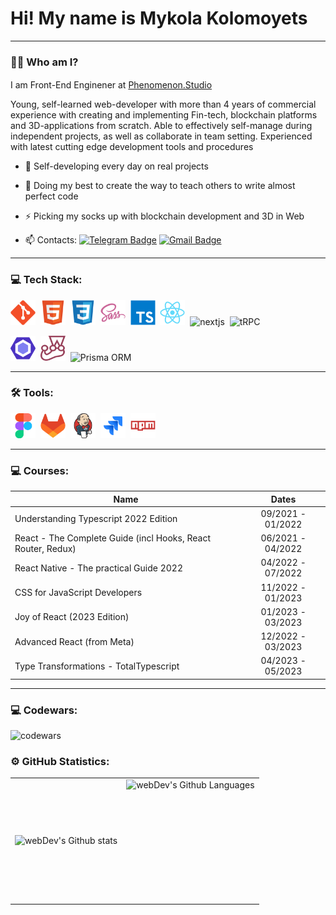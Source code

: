 
# Hi! My name is Mykola Kolomoyets

---

### :man_technologist: Who am I?
I am Front-End Enginener at [Phenomenon.Studio](https://phenomenonstudio.com/) <img width="16" height="16" src="https://img.shgstatic.com/clutchco-static/image/scale/50x50/s3fs-public/logos/145da1ba38006f93b43347f748f3cb54.svg" />

Young, self-learned web-developer with more than 4 years of commercial experience with creating and implementing Fin-tech, blockchain platforms and 3D-applications from scratch. Able to effectively self-manage during independent projects, as well as collaborate in  team setting. 
Experienced with latest cutting edge development tools and procedures

- :telescope: Self-developing every day on real projects

- :seedling: Doing my best to create the way to teach others to write almost perfect code

- :zap: Picking my socks up with blockchain development and 3D in Web

- :mailbox: Contacts: [![Telegram Badge](https://img.shields.io/badge/-m_kolomoyets-blue?style=flat&logo=Telegram&logoColor=white)](https://t.me/m_kolomoyets) [![Gmail Badge](https://img.shields.io/badge/-Gmail-red?style=flat&logo=Gmail&logoColor=white)](mailto:mykola.kolomoiets@gmail.com)

---

### 💻 Tech Stack:

<div>
  <img src="https://github.com/devicons/devicon/blob/master/icons/git/git-original.svg" title="git" alt="git" width="40" height="40"/>&nbsp;
  <img src="https://github.com/devicons/devicon/blob/master/icons/html5/html5-original.svg" title="html5" alt="html5" width="40" height="40"/>&nbsp;
  <img src="https://github.com/devicons/devicon/blob/master/icons/css3/css3-original.svg" title="css" alt="css" width="40" height="40"/>&nbsp;
  <img src="https://github.com/devicons/devicon/blob/master/icons/sass/sass-original.svg" title="sass" alt="sass" width="40" height="40"/>&nbsp;
  <img src="https://github.com/devicons/devicon/blob/master/icons/typescript/typescript-original.svg" title="typescript" alt="typescript" width="40" height="40"/>&nbsp;
  <img src="https://github.com/devicons/devicon/blob/master/icons/react/react-original.svg" title="reactjs" alt="reactjs" width="40" height="40"/>&nbsp;
  <img src="https://seeklogo.com/images/N/next-js-icon-logo-EE302D5DBD-seeklogo.com.png" title="nextjs" alt="nextjs" width="40" height="40"/>&nbsp;
  <img width="34" height="40" src="https://seeklogo.com/images/T/trpc-logo-741E01B855-seeklogo.com.png" alt="tRPC" title="tRPC" />&nbsp;
  
  <img src="https://github.com/devicons/devicon/blob/master/icons/eslint/eslint-original.svg" title="eslint" alt="eslint" width="40" height="40"/>&nbsp;
  <img src="https://github.com/devicons/devicon/blob/master/icons/jest/jest-plain.svg" title="jest" alt="jest" width="40" height="40"/>&nbsp;
  <img width="34" height="40" src="https://static-00.iconduck.com/assets.00/file-type-prisma-icon-210x256-v7xrnm1k.png" alt="Prisma ORM" title="Prisma ORM" />
</div>

---

### 🛠 Tools:

<div>
  <img src="https://github.com/devicons/devicon/blob/master/icons/figma/figma-original.svg" title="Figma" alt="Figma" width="40" height="40"/>&nbsp;
  <img src="https://github.com/devicons/devicon/blob/master/icons/gitlab/gitlab-original.svg" title="gitlab" alt="gitlab" width="40" height="40"/>&nbsp;
  <img src="https://github.com/devicons/devicon/blob/master/icons/jenkins/jenkins-original.svg" title="jenkins" alt="jenkins" width="40" height="40"/>&nbsp;
  <img src="https://github.com/devicons/devicon/blob/master/icons/jira/jira-original.svg" title="jira" alt="jira" width="40" height="40"/>&nbsp;
  <img src="https://github.com/devicons/devicon/blob/master/icons/npm/npm-original-wordmark.svg" title="npm" alt="npm" width="40" height="40"/>&nbsp;
 
</div>

---

### 💻 Courses:

| Name                                                            | Dates              |
| ----------------------------------------------------------------| :---------------: |
| Understanding Typescript 2022 Edition                           | 09/2021 - 01/2022 |
| React - The Complete Guide (incl Hooks, React Router, Redux)    | 06/2021 - 04/2022 |
| React Native - The practical Guide 2022                         | 04/2022 - 07/2022 |
| CSS for JavaScript Developers                                   | 11/2022 - 01/2023 |
| Joy of React (2023 Edition)                                     | 01/2023 - 03/2023 |
| Advanced React (from Meta)                                      | 12/2022 - 03/2023 |
| Type Transformations - TotalTypescript                          | 04/2023 - 05/2023 |

---

### 💻 Codewars:

![codewars](https://www.codewars.com/users/Kolomoyets473/badges/large)

### ⚙️ GitHub Statistics:

<table>
  <tr>
    <td>
      <img align="left" src="http://github-readme-streak-stats.herokuapp.com?user=mykola-kolomoyets&theme=dark&background=000000" alt="webDev's Github stats" />
    </td>
    <td>
      <img height="195px" align="right" alt="webDev's Github Languages" src="https://github-readme-stats-sigma-five.vercel.app/api/top-langs/?username=mykola-kolomoyets&layout=compact&theme=vision-friendly-dark" />
    </td>
  </tr>
</table>
